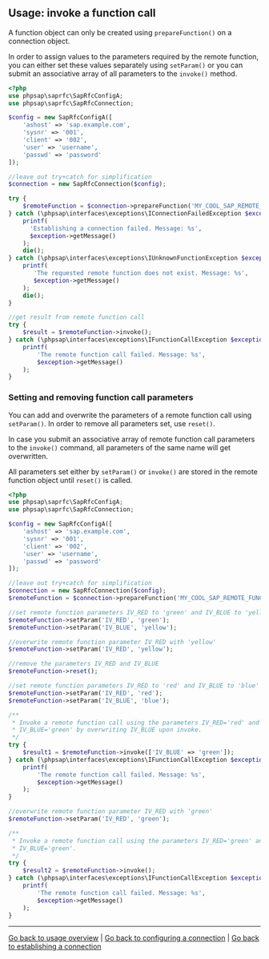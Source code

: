 ## Usage: invoke a function call

A function object can only be created using `prepareFunction()` on a connection
 object.

In order to assign values to the parameters required by the remote function,
 you can either set these values separately using `setParam()` or you can
 submit an associative array of all parameters to the `invoke()` method.

```php
<?php
use phpsap\saprfc\SapRfcConfigA;
use phpsap\saprfc\SapRfcConnection;

$config = new SapRfcConfigA([
    'ashost' => 'sap.example.com',
    'sysnr' => '001',
    'client' => '002',
    'user' => 'username',
    'passwd' => 'password'
]);

//leave out try+catch for simplification
$connection = new SapRfcConnection($config);

try {
    $remoteFunction = $connection->prepareFunction('MY_COOL_SAP_REMOTE_FUNCTION');
} catch (\phpsap\interfaces\exceptions\IConnectionFailedException $exception) {
    printf(
      'Establishing a connection failed. Message: %s',
      $exception->getMessage()
    );
    die();
} catch (\phpsap\interfaces\exceptions\IUnknownFunctionException $exception) {
    printf(
       'The requested remote function does not exist. Message: %s',
       $exception->getMessage()
    );
    die();
}

//get result from remote function call
try {
    $result = $remoteFunction->invoke();
} catch (\phpsap\interfaces\exceptions\IFunctionCallException $exception) {
    printf(
        'The remote function call failed. Message: %s',
        $exception->getMessage()
    );
}
```

### Setting and removing function call parameters

You can add and overwrite the parameters of a remote function call using
 `setParam()`. In order to remove all parameters set, use `reset()`.

In case you submit an associative array of remote function call parameters to
 the `invoke()` command, all parameters of the same name will get overwritten.

All parameters set either by `setParam()` or `invoke()` are stored in the
 remote function object until `reset()` is called.

```php
<?php
use phpsap\saprfc\SapRfcConfigA;
use phpsap\saprfc\SapRfcConnection;

$config = new SapRfcConfigA([
    'ashost' => 'sap.example.com',
    'sysnr' => '001',
    'client' => '002',
    'user' => 'username',
    'passwd' => 'password'
]);

//leave out try+catch for simplification
$connection = new SapRfcConnection($config);
$remoteFunction = $connection->prepareFunction('MY_COOL_SAP_REMOTE_FUNCTION');

//set remote function parameters IV_RED to 'green' and IV_BLUE to 'yellow'
$remoteFunction->setParam('IV_RED', 'green');
$remoteFunction->setParam('IV_BLUE', 'yellow');

//overwrite remote function parameter IV_RED with 'yellow'
$remoteFunction->setParam('IV_RED', 'yellow');

//remove the parameters IV_RED and IV_BLUE
$remoteFunction->reset();

//set remote function parameters IV_RED to 'red' and IV_BLUE to 'blue'
$remoteFunction->setParam('IV_RED', 'red');
$remoteFunction->setParam('IV_BLUE', 'blue');

/**
 * Invoke a remote function call using the parameters IV_RED='red' and
 * IV_BLUE='green' by overwriting IV_BLUE upon invoke.
 */ 
try {
    $result1 = $remoteFunction->invoke(['IV_BLUE' => 'green']);
} catch (\phpsap\interfaces\exceptions\IFunctionCallException $exception) {
    printf(
        'The remote function call failed. Message: %s',
        $exception->getMessage()
    );
}

//overwrite remote function parameter IV_RED with 'green'
$remoteFunction->setParam('IV_RED', 'green');

/**
 * Invoke a remote function call using the parameters IV_RED='green' and
 * IV_BLUE='green'.
 */ 
try {
    $result2 = $remoteFunction->invoke();
} catch (\phpsap\interfaces\exceptions\IFunctionCallException $exception) {
    printf(
        'The remote function call failed. Message: %s',
        $exception->getMessage()
    );
}
```

---

[Go back to usage overview](usage)
 | [Go back to configuring a connection](saprfc-config)
 | [Go back to establishing a connection](saprfc-connection)
